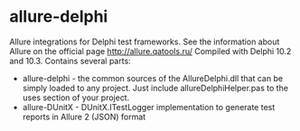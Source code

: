 # allure-delphi
Allure integrations for Delphi test frameworks.
See the information about Allure on the official page http://allure.qatools.ru/
Compiled with Delphi 10.2 and 10.3.
Contains several parts:
- allure-delphi - the common sources of the AllureDelphi.dll that can be simply loaded to any project. Just include allureDelphiHelper.pas to the uses section of your project.
- allure-DUnitX - DUnitX.ITestLogger implementation to generate test reports in Allure 2 (JSON) format

